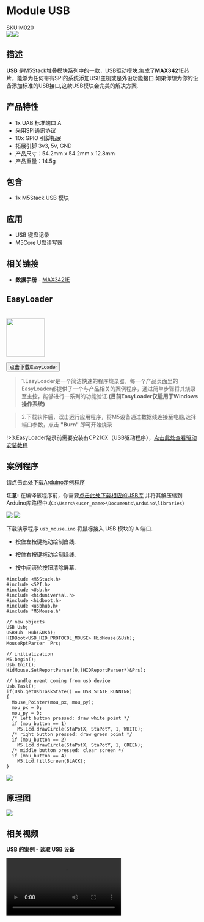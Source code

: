 # Module USB

<div class="badge badge-pill badge-primary product_sku_tag">SKU:M020</div>

<div class="product_pic"><img src="assets/img/product_pics/module/module_usb_01.png"><img src="assets/img/product_pics/module/module_usb_02.png"></div>

## 描述

**USB** 是M5Stack堆叠模块系列中的一款，USB驱动模块.集成了**MAX3421E**芯片，能够为任何带有SPI的系统添加USB主机或是外设功能接口.如果你想为你的设备添加标准的USB接口,这款USB模块会完美的解决方案.

## 产品特性

-  1x UAB 标准端口 A
-  采用SPI通讯协议
-  10x GPIO 引脚拓展
-  拓展引脚 3v3, 5v, GND
-  产品尺寸：54.2mm x 54.2mm x 12.8mm
-  产品重量：14.5g

## 包含

-  1x M5Stack USB 模块

## 应用

-  USB 键盘记录
-  M5Core U盘读写器

## 相关链接

- **数据手册** - [MAX3421E](https://m5stack.oss-cn-shenzhen.aliyuncs.com/resource/docs/datasheet/module/MAX3421E_en.pdf)

## EasyLoader

<img src="https://m5stack.oss-cn-shenzhen.aliyuncs.com/image/EasyLoader_logo.png" width="100px" style="margin-top:20px">

<a href="https://m5stack.oss-cn-shenzhen.aliyuncs.com/EasyLoader/Module/EasyLoader_USB.exe"><button type="button" class="btn btn-primary">点击下载EasyLoader</button></a>

>1.EasyLoader是一个简洁快速的程序烧录器，每一个产品页面里的EasyLoader都提供了一个与产品相关的案例程序，通过简单步骤将其烧录至主控，能够进行一系列的功能验证.**(目前EasyLoader仅适用于Windows操作系统)**

>2.下载软件后，双击运行应用程序，将M5设备通过数据线连接至电脑,选择端口参数，点击 **"Burn"** 即可开始烧录

!>3.EasyLoader烧录前需要安装有CP210X（USB驱动程序），[点击此处查看驱动安装教程](zh_CN/related_documents/M5Burner#安装串口驱动)

## 案例程序

[请点击此处下载Arduino示例程序](https://github.com/m5stack/M5-ProductExampleCodes/tree/master/Module/USB/Arduino)

**注意:**
在编译该程序前，你需要[点击此处下载相应的USB库](https://github.com/m5stack/M5-ProductExampleCodes/tree/master/Module/USB/Arduino/Library)
并将其解压缩到Arduino库路径中.(`C:\Users\<user_name>\Documents\Arduino\libraries`)

<img src="assets/img/product_pics/module/module_usb_03.png">

<img src="assets/img/product_pics/module/module_usb_04.png">

下载演示程序 `usb_mouse.ino`
将鼠标接入 USB 模块的 A 端口.

* 按住左按键拖动绘制白线.

* 按住右按键拖动绘制绿线.

* 按中间滚轮按钮清除屏幕.

```arduino
#include <M5Stack.h>
#include <SPI.h>
#include <Usb.h>
#include <hiduniversal.h>
#include <hidboot.h>
#include <usbhub.h>
#include "M5Mouse.h"

// new objects
USB Usb;
USBHub  Hub(&Usb);
HIDBoot<USB_HID_PROTOCOL_MOUSE> HidMouse(&Usb);
MouseRptParser  Prs;

// initialization
M5.begin();
Usb.Init();
HidMouse.SetReportParser(0,(HIDReportParser*)&Prs);

// handle event coming from usb device
Usb.Task();
if(Usb.getUsbTaskState() == USB_STATE_RUNNING)
{
  Mouse_Pointer(mou_px, mou_py);
  mou_px = 0;
  mou_py = 0;
  /* left button pressed: draw white point */
  if (mou_button == 1)
    M5.Lcd.drawCircle(StaPotX, StaPotY, 1, WHITE);
  /* right button pressed: draw green point */
  if (mou_button == 2)
    M5.Lcd.drawCircle(StaPotX, StaPotY, 1, GREEN);
  /* middle button pressed: clear screen */
  if (mou_button == 4)
    M5.Lcd.fillScreen(BLACK);
}
```

<img src="assets/img/product_pics/module/module_example/USB/example_module_usb_01.png">

## 原理图

<img src="assets/img/product_pics/module/usb_sch.png">

## 相关视频

**USB 的案例 - 读取 USB 设备**

<video class="video_size" controls>
    <source src="https://m5stack.oss-cn-shenzhen.aliyuncs.com/video/Blog/Twitch201902/USB%20Interface.mp4" type="video/mp4">
</video>

<script>

   var purchase_link = 'https://m5stack.com/collections/m5-module/products/usb-module';


   anchor_search(purchase_link);
   scrollFunc();

</script>